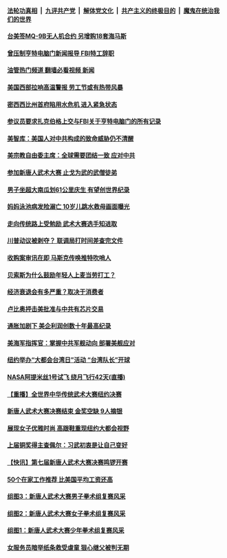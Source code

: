 ####  [法轮功真相](../../../../basic/blob/master/README.md?t=09010101) &nbsp;|&nbsp; [九评共产党](../../../../9ping.md/blob/master/README.md?t=09010101) &nbsp;|&nbsp; [解体党文化](../../../../jtdwh.md/blob/master/README.md?t=09010101)  &nbsp;|&nbsp; [共产主义的终极目的](../../../../gczydzjmd.md/blob/master/README.md?t=09010101) &nbsp;|&nbsp; [魔鬼在统治我们的世界](../../../../mgztzwmdsj.md/blob/master/README.md?t=09010101) 

#### [台美签MQ-9B无人机合约 另增购18套海马斯](../pages/prog203/a103515120.md?t=09010101) 

#### [曾压制亨特电脑门新闻报导 FBI特工辞职](../pages/prog203/a103514933.md?t=09010101) 

#### [油管热门频道 翻墙必看视频 新闻](http://45.76.130.85:81/youtube.html?09010101)

#### [美国西部拉响高温警报 劳工节或有热带风暴](../pages/prog203/a103514940.md?t=09010101) 

#### [密西西比州首府陷用水危机 进入紧急状态](../pages/prog203/a103514805.md?t=09010101) 

#### [参议员要求扎克伯格上交与FBI关于亨特电脑门的所有记录](../pages/prog203/a103514629.md?t=09010101) 

#### [美智库：美国人对中共构成的致命威胁仍不清醒](../pages/prog203/a103514667.md?t=09010101) 

#### [美宗教自由委主席：全球需要团结一致 应对中共](../pages/prog203/a103514592.md?t=09010101) 

#### [参加新唐人武术大赛 止戈为武的武僧徒弟](../pages/prog203/a103514242.md?t=09010101) 

#### [男子坐超大南瓜划61公里庆生 有望创世界纪录](../pages/prog203/a103514205.md?t=09010101) 

#### [妈妈泳池病发险溺亡 10岁儿跳水救母画面曝光](../pages/prog203/a103513436.md?t=09010101) 

#### [走向传统路上受勉励 武术大赛选手知进取](../pages/prog203/a103514079.md?t=09010101) 

#### [川普动议被剥夺？ 联调局打时间差查完文件](../pages/prog203/a103513906.md?t=09010101) 

#### [收购案审讯在即 马斯克传唤推特吹哨人](../pages/prog203/a103513884.md?t=09010101) 

#### [贝索斯为什么鼓励年轻人上麦当劳打工？](../pages/prog203/a103513786.md?t=09010101) 

#### [经济衰退会有多严重？取决于消费者](../pages/prog203/a103513826.md?t=09010101) 

#### [卢比奥抨击美批准与中共有芯片交易](../pages/prog203/a103513760.md?t=09010101) 

#### [通胀加剧下 美企利润创数十年最高纪录](../pages/prog203/a103513779.md?t=09010101) 

#### [美海军指挥官：掌握中共军舰动向 部署美舰应对](../pages/prog203/a103513708.md?t=09010101) 

#### [纽约举办“大都会台湾日”活动 “台湾队长”开球](../pages/prog203/a103513602.md?t=09010101) 

#### [NASA阿提米丝1号试飞 绕月飞行42天(直播)](../pages/prog203/a103513333.md?t=09010101) 

#### [【重播】全世界中华传统武术大赛纽约决赛](../pages/prog203/a103503598.md?t=09010101) 

#### [新唐人武术大赛决赛结束 金奖空缺 9人摘银](../pages/prog203/a103513139.md?t=09010101) 

#### [展现女子优雅时尚 高跟鞋重现纽约大都会视野](../pages/prog203/a103512975.md?t=09010101) 

#### [上届铜奖得主查佩尔：习武初衷是让自己变好](../pages/prog203/a103513008.md?t=09010101) 

#### [【快讯】第七届新唐人武术大赛决赛鸣锣开赛](../pages/prog203/a103512957.md?t=09010101) 

#### [50个在家工作推荐 比美国平均工资还高](../pages/prog203/a103512943.md?t=09010101) 

#### [组图3：新唐人武术大赛男子拳术组复赛风采](../pages/prog203/a103512870.md?t=09010101) 

#### [组图2：新唐人武术大赛女子拳术组复赛风采](../pages/prog203/a103512847.md?t=09010101) 

#### [组图1：新唐人武术大赛少年拳术组复赛风采](../pages/prog203/a103512795.md?t=09010101) 

#### [女服务员暗举纸条救受虐童 狠心继父被判无期](../pages/prog203/a103511460.md?t=09010101) 

<img src='http://gfw-breaker.win/goodnews/indexes/prog203.md' width='0px' height='0px'/>
